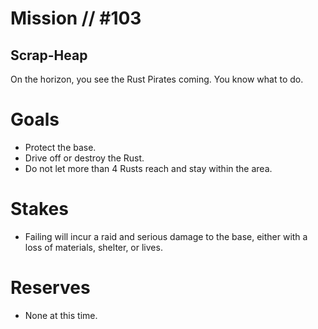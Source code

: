 # Mission // #103
## Scrap-Heap

On the horizon, you see the Rust Pirates coming. You know what to do.

# Goals
- Protect the base.
- Drive off or destroy the Rust.
- Do not let more than 4 Rusts reach and stay within the area.

# Stakes
- Failing will incur a raid and serious damage to the base, either with a loss of materials, shelter, or lives.

# Reserves
- None at this time.
